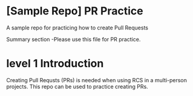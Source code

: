 # [Sample Repo] PR Practice
A sample repo for practicing how to create Pull Requests


Summary section
-Please use this file for PR practice.
#  level 1 Introduction
Creating Pull Requsts (PRs) is needed when using RCS in a multi-person projects. This repo can be used to practice creating PRs.

